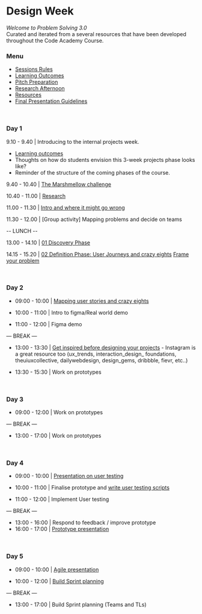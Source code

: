 # Design Week
_Welcome to Problem Solving 3.0_ <br>
Curated and iterated from a several resources that have been developed throughout the Code Academy Course.  

### Menu
* [Sessions Rules](https://gist.github.com/mghada/b8e757c05c8e5a84211325c0ba8638f6)
* [Learning Outcomes](https://gist.github.com/mghada/85e85f88918bfb7721bd45f8e1ab410f)
* [Pitch Preparation](https://github.com/foundersandcoders/master-reference/blob/master/coursebook/weeks-10-12/design-sprint/preparation.md)
* [Research Afternoon](https://github.com/foundersandcoders/master-reference/blob/master/coursebook/weeks-10-12/design-sprint/research-afternoon.md)
* [Resources](https://gist.github.com/mghada/b8e757c05c8e5a84211325c0ba8638f6)
* [Final Presentation Guidelines](https://hackmd.io/@AcxjON-bSKmJNL0co_XhIw/r1-eiENBX?type=view)

<br>

### Day 1

9.10 - 9.40  |  Introducing to the internal projects week. <br>
*  [Learning outcomes](https://gist.github.com/mghada/85e85f88918bfb7721bd45f8e1ab410f)
*  Thoughts on how do students envision this 3-week projects phase looks like? 
*  Reminder of the structure of the coming phases of the course. 

9.40 - 10.40  |  [The Marshmellow challenge](https://gist.github.com/mghada/7de804707526c6999e257d36cf2558e9)

10.40 - 11.00 | [Research](https://gist.github.com/mghada/f12d3fe901bb95b5d344212c59f27547)


11.00 - 11.30 | [Intro and where it might go wrong](https://docs.google.com/presentation/d/1kVEag_gkfIQAspUylD8qJZ4RSmzbFLoM6YIXAxkYHnw/edit#slide=id.p3)

11.30 - 12.00 | [Group activity] 
Mapping problems and decide on teams  

-- LUNCH --

13.00 - 14.10 | [01 Discovery Phase](https://docs.google.com/presentation/d/1jQsfbdJy7ANujloXb5s6-9OnPrMcVRSy7OlhdA1Ov-g/edit#slide=id.g33e8093d24_0_13)

14.15 - 15.20 | [02 Definition Phase: User Journeys and crazy eights](https://docs.google.com/presentation/d/1gDgZv8Nz8vOCAM2scyqhVXIQZUEbFiccE-QqE1-9HK0/edit?usp=sharing)
[Frame your problem](https://hackmd.io/1PQo5WO2RniYEjIpsfXgKg?view) 

<br>

### Day 2
- 09:00 - 10:00 | [Mapping user stories and crazy eights](https://www.appcues.com/blog/user-journey-map) 
  
- 10:00 - 11:00 | Intro to figma/Real world demo
- 11:00 - 12:00 | Figma demo

— BREAK —

- 13:00 - 13:30 | [Get inspired before designing your projects](./pdf-resources/design-resources.pdf) - Instagram is a great resource too (ux_trends, interaction_design_ foundations, theuiuxcollective, dailywebdesign, design_gems, dribbble, fievr, etc..)

- 13:30 - 15:30 | Work on prototypes

<br>

### Day 3
- 09:00 - 12:00 | Work on prototypes

— BREAK —

- 13:00 - 17:00 | Work on prototypes

<br>

### Day 4
- 09:00 - 10:00 | [Presentation on user testing](./pdf-resources/user-testing.pdf)
  
  
- 10:00 - 11:00 | Finalise prototype and [write user testing scripts](https://github.com/foundersandcoders/master-reference/blob/master/coursebook/weeks-10-12/user-testing.md#3-test-day-pre-test)

- 11:00 - 12:00 | Implement User testing

— BREAK —

- 13:00 - 16:00 | Respond to feedback / improve prototype
- 16:00 - 17:00 | [Prototype presentation](https://github.com/foundersandcoders/master-reference/blob/master/coursebook/weeks-10-12/design-sprint/preparation.md) 

<br>

### Day 5
- 09:00 - 10:00 | [Agile presentation](https://docs.google.com/presentation/d/1W0X8XRzGQQgGhiUb5uR7Kl0yDux-5Qs5rwc32r6oHzY/edit?usp=sharing)
  
- 10:00 - 12:00 | [Build Sprint planning](https://www.notion.so/Sprint-planning-Gitflow-0335e9a797e24a75af265166c402d9b6)

— BREAK —

- 13:00 - 17:00 | Build Sprint planning (Teams and TLs)



